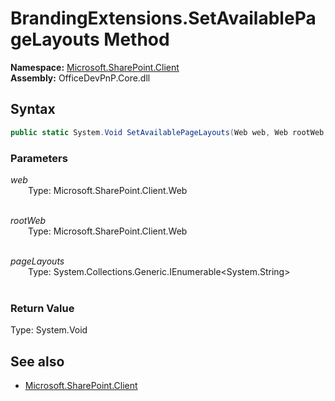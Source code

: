 # BrandingExtensions.SetAvailablePageLayouts Method  
**Namespace:** [Microsoft.SharePoint.Client](Microsoft.SharePoint.Client.md)  
**Assembly:** OfficeDevPnP.Core.dll  
## Syntax
```C#
public static System.Void SetAvailablePageLayouts(Web web, Web rootWeb, IEnumerable<String> pageLayouts)
```
### Parameters
*web*  
&emsp;&emsp;Type: Microsoft.SharePoint.Client.Web  
&emsp;&emsp;  
  
*rootWeb*  
&emsp;&emsp;Type: Microsoft.SharePoint.Client.Web  
&emsp;&emsp;  
  
*pageLayouts*  
&emsp;&emsp;Type: System.Collections.Generic.IEnumerable<System.String>  
&emsp;&emsp;  
  
### Return Value
Type: System.Void  

## See also
- [Microsoft.SharePoint.Client](Microsoft.SharePoint.Client.md)
